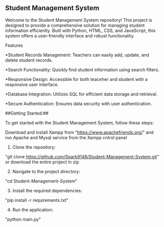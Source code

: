## Student Management System ##

Welcome to the Student Management System repository! This project is designed to provide a comprehensive solution for managing student information efficiently. Built with Python, HTML, CSS, and JavaScript, this system offers a user-friendly interface and robust functionality.

Features

*Student Records Management: Teachers can easily add, update, and delete student records.

*Search Functionality: Quickly find student information using search filters.

*Responsive Design: Accessible for both teaceher and student with a responsive user interface.

*Database Integration: Utilizes SQL for efficient data storage and retrieval.

*Secure Authentication: Ensures data security with user authentication.

##Getting Started:##

To get started with the Student Management System, follow these steps:

Download and install Xampp from "https://www.apachefriends.org/"  and run Apache and Mysql service from the Xampp cntrol panel 

1. Clone the repository:

  "git clone https://github.com/Spark9148/Student-Management-System.git" or download the entire project in zip

2. Navigate to the project directory:

  "cd Student-Management-System"

3. Install the required dependencies:

  "pip install -r requirements.txt"

4. Run the application:

  "python main.py"
